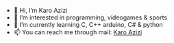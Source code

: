 - 👋 Hi, I’m Karo Azizi
- 👀 I’m interested in programming, videogames & sports
- 🌱 I’m currently learning C, C++ arduino, C# & python
- 📫 You can reach me through mail: [Karo Azizi](mailto:karoazizi2004@gmail.com?)

<!---
KaroAzizi/KaroAzizi is a ✨ special ✨ repository because its `README.md` (this file) appears on your GitHub profile.
You can click the Preview link to take a look at your changes.
--->
